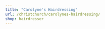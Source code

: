 ```yaml
---
title: "Carolyne's Hairdressing"
url: /christchurch/carolynes-hairdressing/
shop: hairdresser
---
```


